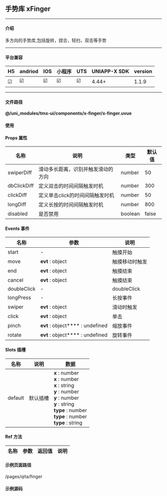 
## 手势库 xFinger

***

#### 介绍

多方向的手势库,包括旋转，捏合，轻扫，双击等手势

***

#### 平台兼容

| H5 | andriod | IOS | 小程序 | UTS | UNIAPP-X SDK | version |
| --- | --- | --- | --- | --- | --- | --- |
| ☑ | ☑️ | ☑️ | ☑️ | ☑️ | 4.44+ | 1.1.9 |

***

#### 文件路径

**@/uni_modules/tmx-ui/components/x-finger/x-finger.uvue**

#### 使用

<x-finger></x-finger>

#### Props 属性

| 名称 | 说明 | 类型 | 默认值 |
| ------ | ---- | ---- | ---- |
| swiperDiff | 滑动多长距离，识别并触发滑动的方向 | number | 50 |
| dbClickDiff | 定义双击的时间间隔触发时机 | number | 300 |
| clickDiff | 定义单击click的时间间隔触发时机 | number | 50 |
| longDiff | 定义长按的时间间隔触发时机 | number | 800 |
| disabled | 是否禁用 | boolean | false |



#### Events 事件

| 名称 | 参数 | 说明 |
| ------ | ---- | ---- |
| start | - | 触摸开始 |
| move | **evt** : object | 触摸移动时触发 |
| end | **evt** : object | 触摸结束 |
| cancel | **evt** : object | 触摸结束 |
| doubleClick | - | doubleClick |
| longPress | - | 长按事件 |
| swiper | **evt** : object | 滑动时触发 |
| click | **evt** : object | 单击 |
| pinch | **evt** : object**** : undefined | 缩放事件 |
| rotate | **evt** : object**** : undefined | 旋转事件 |


#### Slots 插槽

| 名称 | 说明 | 数据 |
| ------ | ---- | ---- |
| default | 默认插槽 | **x** : number<br>**x** : number<br>**x** : string<br>**y** : number<br>**y** : number<br>**y** : string<br>**type** : number<br>**type** : number<br>**type** : string<br> |


#### Ref 方法

| 名称 | 参数 | 返回值 | 说明 |
| ------ | ---- | ---- | ---- |


#### 示例页面路径

/pages/qita/finger

#### 示例源码

<template>
	<!-- #ifdef APP -->
	<scroll-view style="flex:1">
	<!-- #endif -->
	<!-- #ifdef MP-WEIXIN -->
	<page-meta :page-style="`background-color:${xThemeConfigBgColor}`">
		<navigation-bar :background-color="xThemeConfigNavBgColor" :front-color="xThemeConfigNavFontColor"></navigation-bar>
	</page-meta>
	<!-- #endif -->
		
		<x-sheet>
			<x-text font-size="18" class=" text-weight-b mb-8">手势库 Finger</x-text>
			<x-text color="#999999" >
				提供高性能手势判断事件，自定义强，可自定义，长按，单击，双击,的时长及间隔。也可自定义滑动方向的间距判断。
			</x-text>
		</x-sheet>
		
		
		<view class="white round-10 pa-12 mx-16 mb-12 ">
			<x-finger @swiper="mSwiper" @start="mStart" @move="mMove" @end="mEnd" @click="mClick"
				@doubleClick="mdbClick" @longPress="mlongClick" @rotate="rotate" @pinch="pinch">
			
				<template v-slot:default="{x,y,type}">
					<view style="width:100%;height:100px;background-color: rgba(0, 0, 0, 0.1);">
					
					</view>
				</template>
			</x-finger>
			<text class="mt-12">
				其它事件：{{diff}}
			</text>

			<text>
				滑动事件：{{swiperDiff}}
			</text>
			<text>
				缩放：{{pinth}}
				旋转：{{rotaValue}}
			</text>
		</view>


		<view class="white round-10 pa-12 mx-16 mb-12 ">
			<x-finger>
				<template v-slot:default="{x,y,type}">
					<view :style="{height:'200px',width:'100%',background: 'green',left:x+'px',top:y+'px'}">
						<text>
							请在此滑动,查看被移动的信息
							X:{{x}}
						</text>
						<text>
							请在此滑动,查看被移动的信息
							Y:{{y}}
						</text>
					</view>
				</template>
			</x-finger>
		</view>
	<!-- #ifdef APP -->
	</scroll-view>
	<!-- #endif -->
</template>

<script lang="uts">
	// import {xOverflay} from "../../uni_modules/x-core"
	export default {
		data() {
			return {
				diff: "",
				swiperDiff: "",
				pinth: 0,
				rotaValue: 0,
				_x: 0,
				_y: 0,
			};
		},
		onLoad() {
		},
		methods: {
			mSwiper(evt : UTSJSONObject) {
				this.swiperDiff = JSON.stringify(evt)
			},
			mStart(evt : UTSJSONObject) {
	
				this.diff = JSON.stringify(evt)
			},
			mMove(evt : UTSJSONObject) {
				this.diff = JSON.stringify(evt)
			},
			mEnd(evt : UTSJSONObject) {
				this.diff = JSON.stringify(evt)
			},
			mClick(evt : UTSJSONObject) {
				this.diff = JSON.stringify(evt)
			},
			mdbClick(evt : UTSJSONObject) {
				this.diff = JSON.stringify(evt)
			},
			mlongClick(evt : UTSJSONObject) {
				this.diff = JSON.stringify(evt)
			},
			pinch(evt : UTSJSONObject) {
				this.pinth = evt.getNumber('scale')!
			},
			rotate(evt : UTSJSONObject) {
				this.rotaValue = evt.getNumber('angle')!
			},
		}
	}
</script>

<style lang="scss" scoped>

</style>
		
